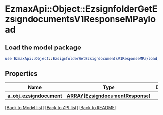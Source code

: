 # EzmaxApi::Object::EzsignfolderGetEzsigndocumentsV1ResponseMPayload

## Load the model package
```perl
use EzmaxApi::Object::EzsignfolderGetEzsigndocumentsV1ResponseMPayload;
```

## Properties
Name | Type | Description | Notes
------------ | ------------- | ------------- | -------------
**a_obj_ezsigndocument** | [**ARRAY[EzsigndocumentResponse]**](EzsigndocumentResponse.md) |  | 

[[Back to Model list]](../README.md#documentation-for-models) [[Back to API list]](../README.md#documentation-for-api-endpoints) [[Back to README]](../README.md)


